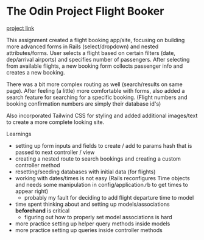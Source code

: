 # The Odin Project Flight Booker

[project link](https://www.theodinproject.com/lessons/building-advanced-forms)

This assignment created a flight booking app/site, focusing on building more advanced forms in Rails (select/dropdown) and nested attributes/forms.  User selects a flight based on certain filters (date, dep/arrival airports) and specifies number of passengers. After selecting from available flights, a new booking form collects passenger info and creates a new booking.  

There was a bit more complex routing as well (search/results on same page).  After feeling (a little) more comfortable with forms, also added a search feature for searching for a specific booking. (Flight numbers and booking confirmation numbers are simply their database id's)

Also incorporated Tailwind CSS for styling and added additional images/text to create a more complete looking site.  

Learnings
- setting up form inputs and fields to create / add to params hash that is passed to next controller / view
- creating a nested route to search bookings and creating a custom controller method
- resetting/seeding databases with initial data (for flights)
- working with dates/times is not easy (Rails reconfigures Time objects and needs some manipulation in config/application.rb to get times to appear right)  
  - probably my fault for deciding to add flight departure time to model
- time spent thinking about and setting up models/associations **beforehand** is critical
  - figuring out how to properly set model associations is hard
- more practice setting up helper query methods inside models
- more practice setting up queries inside controller methods